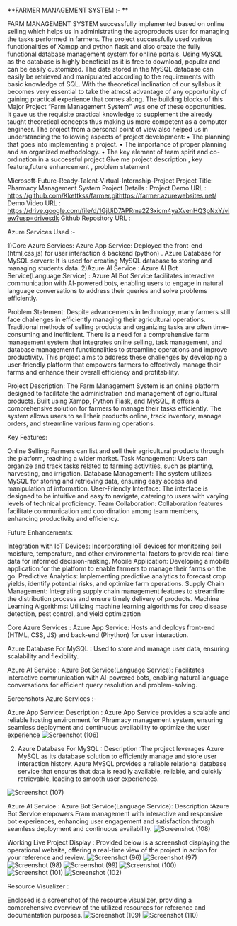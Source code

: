
**FARMER MANAGEMENT SYSTEM :- **

FARM MANAGEMENT SYSTEM successfully implemented based on online selling which helps us in administrating the agroproducts user for managing the tasks performed in farmers. The project successfully used various functionalities of Xampp and python flask and also create the fully functional database management system for online portals.
Using MySQL as the database is highly beneficial as it is free to download, popular and can be easily customized. The data stored in the MySQL database can easily be retrieved and manipulated according to the requirements with basic knowledge of SQL.
With the theoretical inclination of our syllabus it becomes very essential to take the atmost advantage of any opportunity of gaining practical experience that comes along. The building blocks of this Major Project “Farm Management System” was one of these opportunities. It gave us the requisite practical knowledge to supplement the already taught theoretical concepts thus making us more competent as a computer engineer. The project from a personal point of view also helped us in understanding the following aspects of project development:
• The planning that goes into implementing a project.
• The importance of proper planning and an organized methodology.
• The key element of team spirit and co-ordination in a successful project
Give me project description , key feature,future enhancement , problem statement

Microsoft-Future-Ready-Talent-Virtual-Internship-Project 
Project Title: Pharmacy Management System Project 
Details : Project Demo URL : https://github.com/Kkettkss/farmer.githttps://farmer.azurewebsites.net/
Demo Video URL : https://drive.google.com/file/d/1GjUiD7APRma2Z3xicm4yaXvenHQ3pNxY/view?usp=drivesdk
Github Repository URL : 


Azure Services Used :-

1)Core Azure Services: Azure App Service: Deployed the front-end (html,css,js) for user interaction & backend (python) . Azure Database for MySQL servers: It is used for creating MySQL database to storing and managing students data. 2)Azure AI Service : Azure AI Bot Service(Language Service) : Azure AI Bot Service facilitates interactive communication with AI-powered bots, enabling users to engage in natural language conversations to address their queries and solve problems efficiently.

Problem Statement:
Despite advancements in technology, many farmers still face challenges in efficiently managing their agricultural operations. Traditional methods of selling products and organizing tasks are often time-consuming and inefficient. There is a need for a comprehensive farm management system that integrates online selling, task management, and database management functionalities to streamline operations and improve productivity. This project aims to address these challenges by developing a user-friendly platform that empowers farmers to effectively manage their farms and enhance their overall efficiency and profitability.

Project Description:
The Farm Management System is an online platform designed to facilitate the administration and management of agricultural products. Built using Xampp, Python Flask, and MySQL, it offers a comprehensive solution for farmers to manage their tasks efficiently. The system allows users to sell their products online, track inventory, manage orders, and streamline various farming operations.



Key Features:

Online Selling: Farmers can list and sell their agricultural products through the platform, reaching a wider market.
Task Management: Users can organize and track tasks related to farming activities, such as planting, harvesting, and irrigation.
Database Management: The system utilizes MySQL for storing and retrieving data, ensuring easy access and manipulation of information.
User-Friendly Interface: The interface is designed to be intuitive and easy to navigate, catering to users with varying levels of technical proficiency.
Team Collaboration: Collaboration features facilitate communication and coordination among team members, enhancing productivity and efficiency.

Future Enhancements:

Integration with IoT Devices: Incorporating IoT devices for monitoring soil moisture, temperature, and other environmental factors to provide real-time data for informed decision-making.
Mobile Application: Developing a mobile application for the platform to enable farmers to manage their farms on the go.
Predictive Analytics: Implementing predictive analytics to forecast crop yields, identify potential risks, and optimize farm operations.
Supply Chain Management: Integrating supply chain management features to streamline the distribution process and ensure timely delivery of products.
Machine Learning Algorithms: Utilizing machine learning algorithms for crop disease detection, pest control, and yield optimization

Core Azure Services : Azure App Service: Hosts and deploys front-end (HTML, CSS, JS) and back-end (Phython) for user interaction.

Azure Database For MySQL : Used to store and manage user data, ensuring scalability and flexibility.

Azure AI Service : Azure Bot Service(Language Service): Facilitates interactive communication with AI-powered bots, enabling natural language conversations for efficient query resolution and problem-solving.

Screenshots Azure Services :-

Azure App Service: Description : Azure App Service provides a scalable and reliable hosting environment for Phramacy management system, ensuring seamless deployment and continuous availability to optimize the user experience 
![Screenshot (106)](https://github.com/Kkettkss/farmer/assets/115526547/09f9a38a-7ecc-448f-8f52-79ae70bdbc59)



2) Azure Database For MySQL : Description :The project leverages Azure MySQL as its database solution to efficiently manage and store user interaction history. Azure MySQL provides a reliable relational database service that ensures that data is readily available, reliable, and quickly retrievable, leading to smooth user experiences.

![Screenshot (107)](https://github.com/Kkettkss/farmer/assets/115526547/f46cafce-e053-4815-9987-7226d25cd7c3)



Azure AI Service : Azure Bot Service(Language Service): Description :Azure Bot Service empowers Fram management with interactive and responsive bot experiences, enhancing user engagement and satisfaction through seamless deployment and continuous availability. 
![Screenshot (108)](https://github.com/Kkettkss/farmer/assets/115526547/7303f8da-abfe-4757-9085-fac723447861)


Working Live Project Display : Provided below is a screenshot displaying the operational website, offering a real-time view of the project in action for your reference and review.
![Screenshot (96)](https://github.com/rachelliBhavana/Pharmacy-Supply-Management-System/assets/86688714/0ea90f7b-c0b8-4daf-88b1-8eae08b6f616)
![Screenshot (97)](https://github.com/rachelliBhavana/Pharmacy-Supply-Management-System/assets/86688714/decf2a34-5a8e-493b-b6f1-38545feccb9d)
![Screenshot (98)](https://github.com/rachelliBhavana/Pharmacy-Supply-Management-System/assets/86688714/5c7d30da-b154-403d-ba19-7efd004b37c3)
![Screenshot (99)](https://github.com/rachelliBhavana/Pharmacy-Supply-Management-System/assets/86688714/1d9c7af7-0f95-49ef-8242-cbaead73c24b)
![Screenshot (100)](https://github.com/rachelliBhavana/Pharmacy-Supply-Management-System/assets/86688714/efe40b25-67af-404f-8663-509d1a70b456)
![Screenshot (101)](https://github.com/rachelliBhavana/Pharmacy-Supply-Management-System/assets/86688714/1c031638-a8f1-4db5-a899-10c9b84ec9ac)
![Screenshot (102)](https://github.com/rachelliBhavana/Pharmacy-Supply-Management-System/assets/86688714/527bbbdf-074d-4d70-998b-b88728e7a28a)

Resource Visualizer :

Enclosed is a screenshot of the resource visualizer, providing a comprehensive overview of the utilized resources for reference and documentation purposes.
![Screenshot (109)](https://github.com/Kkettkss/farmer/assets/115526547/7dbf3d66-4472-429f-b11f-9c48bba98adc)
![Screenshot (110)](https://github.com/Kkettkss/farmer/assets/115526547/dc017bc3-7fcb-4f69-9d2d-7dcf10442052)
